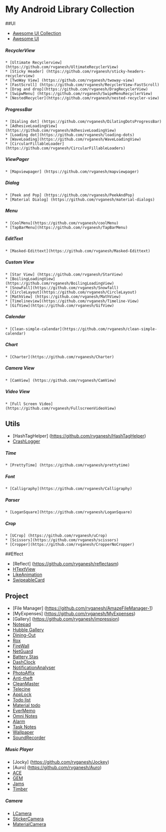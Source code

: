 # My Android Library Collection

##UI
 * [Awesome UI Collection](https://github.com/rvganesh/awesome-android-ui)
 * [Awesome UI](https://github.com/rvganesh/awesome-android-1)
 
  ##### RecyclerView
    * [Ultimate Recyclerview](https://github.com/rvganesh/UltimateRecyclerView)
    * [Sticky Header] (https://github.com/rvganesh/sticky-headers-recyclerview)
    * [TwoWay View] (https://github.com/rvganesh/twoway-view) 
    * [FastScroll] (https://github.com/rvganesh/RecyclerView-FastScroll)
    * [Drag and drop](https://github.com/rvganesh/DragRecyclerView)
    * [SwipwMenu] (https://github.com/rvganesh/SwipeMenuRecyclerView)
    * [NestedRecycler](https://github.com/rvganesh/nested-recycler-view)
 
  ##### ProgressBar
    * [Dialing dot] (https://github.com/rvganesh/DilatingDotsProgressBar)
    * [AdhesiveLoadingView](https://github.com/rvganesh/AdhesiveLoadingView)
    * [Loading dot](https://github.com/rvganesh/loading-dots)
    * [WaveLoading](https://github.com/rvganesh/WaveLoadingView)
    * [CircularFillableLoader](https://github.com/rvganesh/CircularFillableLoaders)

  ##### ViewPager
    * [Mapviewpager] (https://github.com/rvganesh/mapviewpager)

  ##### Dialog
    * [Peek and Pop] (https://github.com/rvganesh/PeekAndPop)
    * [Material Dialog] (https://github.com/rvganesh/material-dialogs)
    
  ##### Menu
    * [CoolMenu](https://github.com/rvganesh/coolMenu)
    * [TapBarMenu](https://github.com/rvganesh/TapBarMenu)
    
  ##### EditText
    * [Masked-Edittext](https://github.com/rvganesh/Masked-Edittext)
    
  ##### Custom View
    * [Star View] (https://github.com/rvganesh/StarView)
    * [BoilingLoadingView] (https://github.com/rvganesh/BoilingLoadingView)
    * [SnowFall](https://github.com/rvganesh/Snowfall)
    * [CircleLayout](https://github.com/rvganesh/CircleLayout)
    * [MathView] (https://github.com/rvganesh/MathView)
    * [Timelineview](https://github.com/rvganesh/Timeline-View)
    * [GifView](https://github.com/rvganesh/GifView)
    
  ##### Calendar
    * [Clean-simple-calendar](https://github.com/rvganesh/clean-simple-calendar)
     
  ##### Chart
    * [Charter](https://github.com/rvganesh/Charter)
    
  ##### Camera View 
    * [CamView] (https://github.com/rvganesh/CamView)

  ##### Video View 
    * [Full Screen Video] (https://github.com/rvganesh/FullscreenVideoView)

## Utils
 * [HashTagHelper] (https://github.com/rvganesh/HashTagHelper)
 * [CrashLogger](https://github.com/rvganesh/CrashWoodpecker)
 
  ##### Time
    * [PrettyTime] (https://github.com/rvganesh/prettytime)
  
  ##### Font
    * [Calligraphy](https://github.com/rvganesh/Calligraphy)
  
  ##### Parser
    * [LoganSquare](https://github.com/rvganesh/LoganSquare)
  
  ##### Crop
    * [UCrop] (https://github.com/rvganesh/uCrop)
    * [Scissors](https://github.com/rvganesh/scissors)
    * [Cropper](https://github.com/rvganesh/CropperNoCropper)

##Effect
   * [Reflect] (https://github.com/rvganesh/reflectasm)
   * [HTextView](https://github.com/rvganesh/HTextView)
   * [LikeAnimation](https://github.com/rvganesh/LikeAnimation)
   * [SwipeableCard](https://github.com/rvganesh/SwipeableCard)
 
## Project
 * [File Manager] (https://github.com/rvganesh/AmazeFileManager-1)
 * [MyExpenses] (https://github.com/rvganesh/MyExpenses)
 * [Gallery] (https://github.com/rvganesh/impression)
 * [Notepad](https://github.com/rvganesh/notepad)
 * [Hubble Gallery](https://github.com/rvganesh/hubble_gallery)
 * [Dining-Out](https://github.com/rvganesh/dining-out)
 * [Rox](https://github.com/rvganesh/rox-android)
 * [FireWall](https://github.com/rvganesh/afwall)
 * [NetGuard](https://github.com/rvganesh/NetGuard)
 * [Battery Stas](https://github.com/rvganesh/BetterBatteryStats)
 * [DashClock](https://github.com/rvganesh/dashclock)
 * [NotificationAnalyser](https://github.com/rvganesh/Notification-Analyser)
 * [PhotoAffix](https://github.com/rvganesh/photo-affix)
 * [Anti-theft](https://github.com/rvganesh/prey-android-client)
 * [CleanMaster](https://github.com/rvganesh/superCleanMaster)
 * [Telecine](https://github.com/rvganesh/Telecine)
 * [AppLock](https://github.com/rvganesh/ToolWizAppLock)
 * [Todo list](https://github.com/rvganesh/Conquer)
 * [Material todo](https://github.com/rvganesh/Minimal-Todo)
 * [EverMemo](https://github.com/rvganesh/EverMemo)
 * [Omni Notes](https://github.com/rvganesh/Omni-Notes)
 * [Alarm ](https://github.com/rvganesh/Remindly)
 * [Task Notes](https://github.com/rvganesh/opentasks)
 * [Wallpaper](https://github.com/rvganesh/wall-splash-android)
 * [SoundRecorder](https://github.com/rvganesh/SoundRecorder)
 
  ##### Music Player
  * [Jocky] (https://github.com/rvganesh/Jockey)
  * [Auro] (https://github.com/rvganesh/Auro)
  * [ACE](https://github.com/rvganesh/ACEMusicPlayer)
  * [GEM](https://github.com/rvganesh/GEM)
  * [Jams](https://github.com/rvganesh/JamsMusicPlayer)
  * [Timber](https://github.com/rvganesh/Timber)
  
  ##### Camera
  * [LCamera](https://github.com/rvganesh/lcamera)
  * [StickerCamera](https://github.com/rvganesh/StickerCamera)
  * [MaterialCamera](https://github.com/rvganesh/material-camera)
